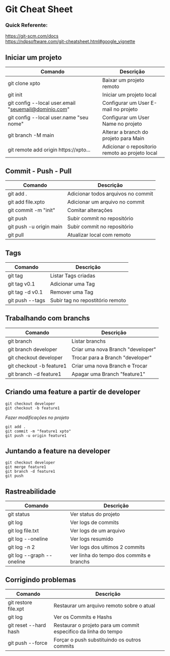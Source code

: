 # Git Cheat Sheet

### Quick Referente:
<https://git-scm.com/docs>\
<https://ndpsoftware.com/git-cheatsheet.html#google_vignette>


## Iniciar um projeto 

| Comando      |  Descrição |
|--------------|------------|
| git clone xpto | Baixar um projeto remoto |
| git init | Iniciar um projeto local |
| git config --local user.email "seuemail@dominio.com" | Configurar um User E-mail no projeto | 
| git config --local user.name "seu nome" | Configurar um User Name no projeto |
| git branch -M main | Alterar a branch do projeto para Main |
| git remote add origin https://xpto... | Adicionar o repositorio remoto ao projeto local |

## Commit - Push - Pull 

| Comando      |  Descrição |
|--------------|------------|
| git add . | Adicionar todos arquivos no commit |
| git add file.xpto | Adicionar um arquivo no commit | 
| git commit -m "init" | Comitar alterações |
| git push | Subir commit no repositório | 
| git push -u origin main | Subir commit no repositório | 
| git pull | Atualizar local com remoto |

## Tags
| Comando      |  Descrição |
|--------------|------------|
| git tag | Listar Tags criadas |
| git tag v0.1 | Adicionar uma Tag |
| git tag -d v0.1 | Remover uma Tag |
| git push --tags | Subir tag no repostitório remoto |


## Trabalhando com branchs 
| Comando      |  Descrição |
|--------------|------------|
| git branch  | Listar branchs |
| git branch developer | Criar uma nova Branch "developer" |
| git checkout developer | Trocar para a Branch "developer" |
| git checkout -b feature1 | Criar uma nova Branch e Trocar |
| git branch -d feature1 | Apagar uma Branch "feature1" |


## Criando uma feature a partir de developer
```
git checkout developer 
git checkout -b feature1
```
*Fazer modificações no projeto*
```
git add .
git commit -m "feature1 xpto"
git push -u origin feature1
```

## Juntando a feature na developer
```
git checkout developer
git merge feature1
git branch -d feature1
git push
``` 

## Rastreabilidade

| Comando      |  Descrição |
|--------------|------------|
| git status | Ver status do projeto |
| git log | Ver logs de commits |
| git log file.txt | Ver logs de um arquivo |
| git log --oneline | Ver logs resumido |
| git log -n 2 | Ver logs dos ultimos 2 commits |
| git log --graph --oneline | ver linha do tempo dos commits e branchs |


## Corrigindo problemas

| Comando      |  Descrição |
|--------------|------------|
| git restore file.xpt | Restaurar um arquivo remoto sobre o atual |
| git log | Ver os Commits e Hashs |
| git reset --hard hash | Restaurar o projeto para um commit especifico da linha do tempo |
| git push --force | Forçar o push substituindo os outros commits | 
